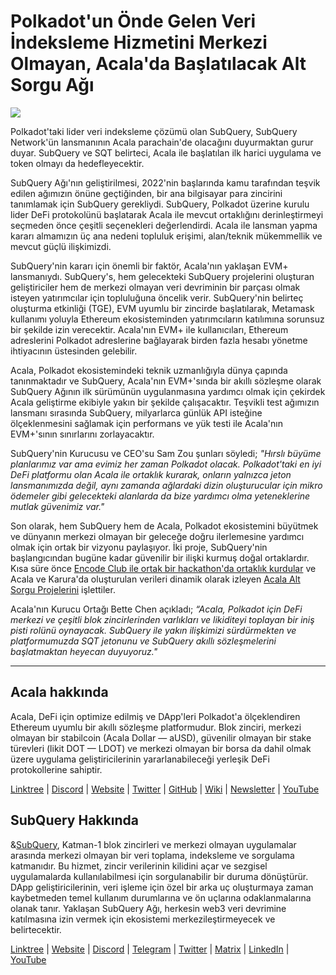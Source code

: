 # Polkadot'un Önde Gelen Veri İndeksleme Hizmetini Merkezi Olmayan, Acala'da Başlatılacak Alt Sorgu Ağı

![](https://miro.medium.com/max/2400/1*kj_-zZcjeYdYIZVy1atYOg.gif)

Polkadot'taki lider veri indeksleme çözümü olan SubQuery, SubQuery Network'ün lansmanının Acala parachain'de olacağını duyurmaktan gurur duyar. SubQuery ve SQT belirteci, Acala ile başlatılan ilk harici uygulama ve token olmayı da hedefleyecektir.

SubQuery Ağı'nın geliştirilmesi, 2022'nin başlarında kamu tarafından teşvik edilen ağımızın önüne geçtiğinden, bir ana bilgisayar para zincirini tanımlamak için SubQuery gerekliydi. SubQuery, Polkadot üzerine kurulu lider DeFi protokolünü başlatarak Acala ile mevcut ortaklığını derinleştirmeyi seçmeden önce çeşitli seçenekleri değerlendirdi. Acala ile lansman yapma kararı almamızın üç ana nedeni topluluk erişimi, alan/teknik mükemmellik ve mevcut güçlü ilişkimizdi.

SubQuery'nin kararı için önemli bir faktör, Acala'nın yaklaşan EVM+ lansmanıydı. SubQuery's, hem gelecekteki SubQuery projelerini oluşturan geliştiriciler hem de merkezi olmayan veri devriminin bir parçası olmak isteyen yatırımcılar için topluluğuna öncelik verir. SubQuery'nin belirteç oluşturma etkinliği (TGE), EVM uyumlu bir zincirde başlatılarak, Metamask kullanımı yoluyla Ethereum ekosisteminden yatırımcıların katılımına sorunsuz bir şekilde izin verecektir. Acala'nın EVM+ ile kullanıcıları, Ethereum adreslerini Polkadot adreslerine bağlayarak birden fazla hesabı yönetme ihtiyacının üstesinden gelebilir.

Acala, Polkadot ekosistemindeki teknik uzmanlığıyla dünya çapında tanınmaktadır ve SubQuery, Acala'nın EVM+'sında bir akıllı sözleşme olarak SubQuery Ağının ilk sürümünün uygulanmasına yardımcı olmak için çekirdek Acala geliştirme ekibiyle yakın bir şekilde çalışacaktır. Teşvikli test ağımızın lansmanı sırasında SubQuery, milyarlarca günlük API isteğine ölçeklenmesini sağlamak için performans ve yük testi ile Acala'nın EVM+'sının sınırlarını zorlayacaktır.

SubQuery'nin Kurucusu ve CEO'su Sam Zou şunları söyledi; _"Hırslı büyüme planlarımız var ama evimiz her zaman Polkadot olacak. Polkadot'taki en iyi DeFi platformu olan Acala ile ortaklık kurarak, onların yalnızca jeton lansmanımızda değil, aynı zamanda ağlardaki dizin oluşturucular için mikro ödemeler gibi gelecekteki alanlarda da bize yardımcı olma yeteneklerine mutlak güvenimiz var."_

Son olarak, hem SubQuery hem de Acala, Polkadot ekosistemini büyütmek ve dünyanın merkezi olmayan bir geleceğe doğru ilerlemesine yardımcı olmak için ortak bir vizyonu paylaşıyor. İki proje, SubQuery'nin başlangıcından bugüne kadar güvenilir bir ilişki kurmuş doğal ortaklardır. Kısa süre önce [Encode Club ile ortak bir hackathon'da ortaklık kurdular](https://medium.com/encode-club/polkadot-hack-challenges-7cfeba1a4c0e) ve Acala ve Karura'da oluşturulan verileri dinamik olarak izleyen [Acala Alt Sorgu Projelerini](https://subquery.medium.com/subquery-integrates-acala-to-aggregate-and-serve-defi-data-to-polkadot-and-kusama-builders-fc9af6a7aae1) işlettiler.

Acala'nın Kurucu Ortağı Bette Chen açıkladı; _“Acala, Polkadot için DeFi merkezi ve çeşitli blok zincirlerinden varlıkları ve likiditeyi toplayan bir iniş pisti rolünü oynayacak. SubQuery ile yakın ilişkimizi sürdürmekten ve platformumuzda SQT jetonunu ve SubQuery akıllı sözleşmelerini başlatmaktan heyecan duyuyoruz."_

---

## Acala hakkında

Acala, DeFi için optimize edilmiş ve DApp'leri Polkadot'a ölçeklendiren Ethereum uyumlu bir akıllı sözleşme platformudur. Blok zinciri, merkezi olmayan bir stabilcoin (Acala Dollar — aUSD), güvenilir olmayan bir stake türevleri (likit DOT — LDOT) ve merkezi olmayan bir borsa da dahil olmak üzere uygulama geliştiricilerinin yararlanabileceği yerleşik DeFi protokollerine sahiptir.

[Linktree](https://linktr.ee/acalanetwork)  | [Discord](https://discord.gg/vdbFVCH)  | [Website](https://acala.network/)  | [Twitter](https://twitter.com/AcalaNetwork)  | [GitHub](https://github.com/AcalaNetwork/Acala)  | [Wiki](https://github.com/AcalaNetwork/Acala/wiki)  | [Newsletter](https://share.hsforms.com/1X9RxkXk-R62I0VNbATaDXw4h8qc)  | [YouTube](http://youtube.com/c/acalanetwork)

## SubQuery Hakkında

&[SubQuery](https://subquery.network/), Katman-1 blok zincirleri ve merkezi olmayan uygulamalar arasında merkezi olmayan bir veri toplama, indeksleme ve sorgulama katmanıdır. Bu hizmet, zincir verilerinin kilidini açar ve sezgisel uygulamalarda kullanılabilmesi için sorgulanabilir bir duruma dönüştürür. DApp geliştiricilerinin, veri işleme için özel bir arka uç oluşturmaya zaman kaybetmeden temel kullanım durumlarına ve ön uçlarına odaklanmalarına olanak tanır. Yaklaşan SubQuery Ağı, herkesin web3 veri devrimine katılmasına izin vermek için ekosistemi merkezileştirmeyecek ve belirtecektir.

​​[Linktree](https://linktr.ee/subquerynetwork)  |  [Website](https://subquery.network/)  |  [Discord](https://discord.com/invite/78zg8aBSMG)  |  [Telegram](https://t.me/subquerynetwork)  |  [Twitter](https://twitter.com/subquerynetwork)  |  [Matrix](https://matrix.to/#/#subquery:matrix.org)  |  [LinkedIn](https://www.linkedin.com/company/subquery)  |  [YouTube](https://www.youtube.com/channel/UCi1a6NUUjegcLHDFLr7CqLw)
